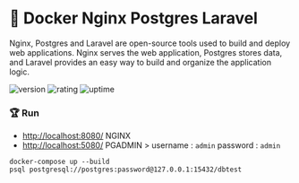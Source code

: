 # 🎉 Docker Nginx Postgres Laravel

Nginx, Postgres and Laravel are open-source tools used to build and deploy web applications. Nginx serves the web application, Postgres stores data, and Laravel provides an easy way to build and organize the application logic.

![version](https://img.shields.io/badge/version-1.0-blue)
![rating](https://img.shields.io/badge/rating-★★★★★-yellow)
![uptime](https://img.shields.io/badge/uptime-100%25-brightgreen)

### 🏆 Run

- [http://localhost:8080/](http://localhost:8080/) NGINX
- [http://localhost:5080/](http://localhost:5080/) PGADMIN > username : `admin` password : `admin`

```shell
docker-compose up --build
psql postgresql://postgres:password@127.0.0.1:15432/dbtest
```
